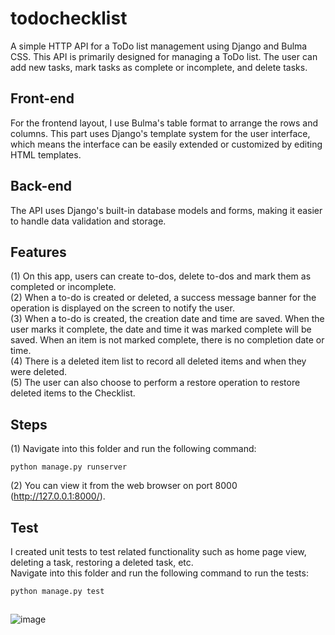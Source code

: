 # todochecklist
A simple HTTP API for a ToDo list management using Django and Bulma CSS. This API is primarily designed for managing a ToDo list. The user can add new tasks, mark tasks as complete or incomplete, and delete tasks.
## Front-end
For the frontend layout, I use Bulma's table format to arrange the rows and columns. This part uses Django's template system for the user interface, which means the interface can be easily extended or customized by editing HTML templates.
## Back-end
The API uses Django's built-in database models and forms, making it easier to handle data validation and storage.
## Features
(1) On this app, users can create to-dos, delete to-dos and mark them as completed or incomplete.    
(2) When a to-do is created or deleted, a success message banner for the operation is displayed on the screen to notify the user.  
(3) When a to-do is created, the creation date and time are saved. When the user marks it complete, the date and time it was marked complete will be saved. When an item is not marked complete, there is no completion date or time.  
(4) There is a deleted item list to record all deleted items and when they were deleted.   
(5) The user can also choose to perform a restore operation to restore deleted items to the Checklist.
## Steps
(1) Navigate into this folder and run the following command:
```
python manage.py runserver
```
(2) You can view it from the web browser on port 8000 (http://127.0.0.1:8000/).
## Test
I created unit tests to test related functionality such as home page view, deleting a task, restoring a deleted task, etc.   
Navigate into this folder and run the following command to run the tests:
```
python manage.py test
```
## 
![image](https://github.com/Avaritia1/todochecklist/assets/80332537/fc947085-7405-41c5-b696-77b4c41786ef)


